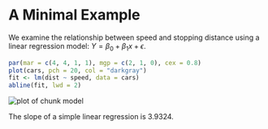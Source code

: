 # A Minimal Example

We examine the relationship between speed and stopping
distance using a linear regression model:
$Y = \beta_0 + \beta_1 x + \epsilon$.


``` r
par(mar = c(4, 4, 1, 1), mgp = c(2, 1, 0), cex = 0.8)
plot(cars, pch = 20, col = "darkgray")
fit <- lm(dist ~ speed, data = cars)
abline(fit, lwd = 2)
```

![plot of chunk model](https://db.yihui.org/knitr-examples/figure/049-cars-demo-model-1.png)

The slope of a simple linear regression is 3.9324.
